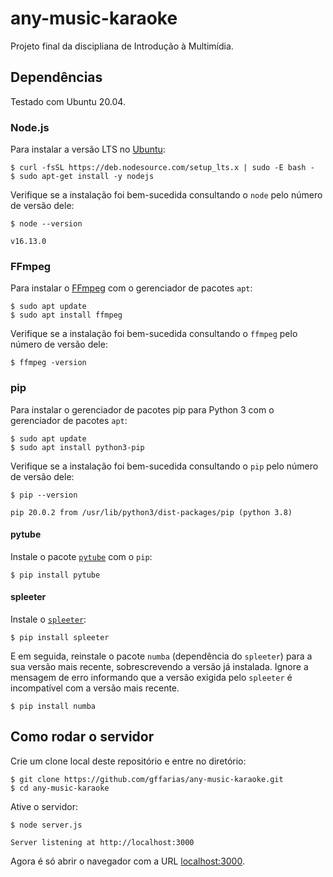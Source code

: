 # any-music-karaoke
Projeto final da discipliana de Introdução à Multimídia.

## Dependências
Testado com Ubuntu 20.04.

### Node.js
Para instalar a versão LTS no [Ubuntu](https://github.com/nodesource/distributions#debian-and-ubuntu-based-distributions):

```shell
$ curl -fsSL https://deb.nodesource.com/setup_lts.x | sudo -E bash -
$ sudo apt-get install -y nodejs
```

Verifique se a instalação foi bem-sucedida consultando o `node` pelo número de versão dele:
```shell
$ node --version
```
```shell
v16.13.0
```

### FFmpeg
Para instalar o [FFmpeg](https://ffmpeg.org/documentation.html) com o gerenciador de pacotes `apt`:
```shell
$ sudo apt update
$ sudo apt install ffmpeg
```
Verifique se a instalação foi bem-sucedida consultando o `ffmpeg` pelo número de versão dele:
```shell
$ ffmpeg -version
```

### pip
Para instalar o gerenciador de pacotes pip para Python 3 com o gerenciador de pacotes `apt`:
```shell
$ sudo apt update
$ sudo apt install python3-pip
```
Verifique se a instalação foi bem-sucedida consultando o `pip` pelo número de versão dele:
```shell
$ pip --version
```
```shell
pip 20.0.2 from /usr/lib/python3/dist-packages/pip (python 3.8)
```

#### pytube
Instale o pacote [```pytube```](https://pytube.io/en/latest/user/install.html#installation-of-pytube) com o `pip`:
```shell
$ pip install pytube
```

#### spleeter
Instale o [`spleeter`](https://github.com/deezer/spleeter):
```shell
$ pip install spleeter
```

E em seguida, reinstale o pacote `numba` (dependência do `spleeter`) para a sua versão mais recente, sobrescrevendo a versão já instalada. Ignore a mensagem de erro informando que a versão exigida pelo `spleeter` é incompatível com a versão mais recente.
```shell
$ pip install numba
```

## Como rodar o servidor
Crie um clone local deste repositório e entre no diretório:
```shell
$ git clone https://github.com/gffarias/any-music-karaoke.git
$ cd any-music-karaoke
```
Ative o servidor:
```shell
$ node server.js
```
```shell
Server listening at http://localhost:3000
```
Agora é só abrir o navegador com a URL [localhost:3000](http://localhost:3000).